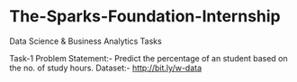 # The-Sparks-Foundation-Internship
Data Science & Business Analytics Tasks

Task-1 Problem Statement:- Predict the percentage of an student based on the no. of study hours. Dataset:- http://bit.ly/w-data
